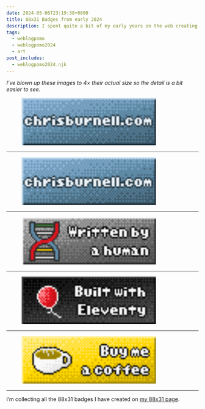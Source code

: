 ```yaml
---
date: 2024-05-06T23:19:38+0800
title: 88x31 Badges from early 2024
description: I spent quite a bit of my early years on the web creating pixel art, and it’s been fun to get back into it. Here are a couple of badges I made for the footer of my site this year.
tags:
  - weblogpomo
  - weblogpomo2024
  - art
post_includes:
  - weblogpomo2024.njk
---
```


*I’ve blown up these images to 4&times; their actual size so the detail is a bit easier to see.*

<figure class=" [ requires-motion ] ">
	<img src="/images/animated/88x31.gif" alt="chrisburnell.com 88x31 animated badge" width="352" height="124" loading="lazy" decoding="async" class=" [ pixelated ] " style="border-radius: 0;">
</figure>

<hr class=" [ requires-motion ] " style="--rule-space: var(--size-medium);">

<figure>
	<img src="/images/88x31.gif" alt="chrisburnell.com 88x31 badge" width="352" height="124" loading="lazy" decoding="async" class=" [ pixelated ] " style="border-radius: 0;">
</figure>

<hr style="--rule-space: var(--size-medium);">

<figure>
	<img src="/images/written-by-a-human.gif" alt="Written by a human badge" width="352" height="124" loading="lazy" decoding="async" class=" [ pixelated ] " style="border-radius: 0;">
</figure>

<hr style="--rule-space: var(--size-medium);">

<figure>
	<img src="/images/built-with-eleventy.gif" alt="Built with Eleventy badge" width="352" height="124" loading="lazy" decoding="async" class=" [ pixelated ] " style="border-radius: 0;">
</figure>

<hr style="--rule-space: var(--size-medium);">

<figure>
	<img src="/images/buy-me-a-coffee.gif" alt="Buy me a coffee badge" width="352" height="124" loading="lazy" decoding="async" class=" [ pixelated ] " style="border-radius: 0;">
</figure>

<hr style="--rule-space: var(--size-medium);">

I’m collecting all the 88x31 badges I have created on [my 88x31 page](/88x31/).
